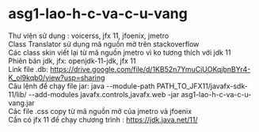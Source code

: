 # asg1-lao-h-c-va-c-u-vang
Thư viện sử dụng : voicerss, jfx 11, jfoenix, jmetro<br />
Class Translator sử dụng mã nguồn mở trên stackoverflow<br />
Các class skin viết lại từ mã nguồn jmetro vì ko tương thích với jdk 11<br />
Phiên bản jdk, jfx: openjdk-11-jdk, jfx 11<br />
Link file .db: https://drive.google.com/file/d/1KB52n7YmuCiUOKqjbnBYr4-K_ol9kqb0/view?usp=sharing<br />
Câu lệnh để chạy file jar: java --module-path PATH_TO_JFX11/javafx-sdk-11/lib/ --add-modules javafx.controls,javafx.web -jar asg1-lao-h-c-va-c-u-vang.jar<br />
Các file .css copy từ mã nguồn mở của jmetro và jfoenix<br />
Cần có jfx 11 để chạy chương trình : https://jdk.java.net/11/<br />

